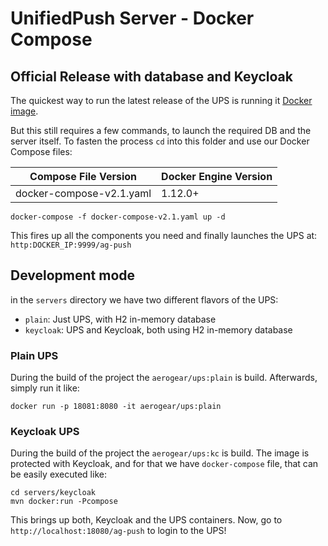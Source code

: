 # UnifiedPush Server - Docker Compose

## Official Release with database and Keycloak

The quickest way to run the latest release of the UPS is running it [Docker image](https://github.com/jboss-dockerfiles/aerogear/tree/master/wildfly/unifiedpush-wildfly).

But this still requires a few commands, to launch the required DB and the server itself. To fasten the process `cd` into this folder and use our Docker Compose files:

| Compose File Version    	| Docker Engine Version 	|
|-------------------------	|-----------------------	|
| docker-compose-v2.1.yaml 	| 1.12.0+               	|


```
docker-compose -f docker-compose-v2.1.yaml up -d
```

This fires up all the components you need and finally launches the UPS at: `http:DOCKER_IP:9999/ag-push`

## Development mode

in the `servers` directory we have two different flavors of the UPS:
* `plain`: Just UPS, with H2 in-memory database
* `keycloak`: UPS and Keycloak, both using H2 in-memory database

### Plain UPS

During the build of the project the `aerogear/ups:plain` is build. Afterwards, simply run it like:

```
docker run -p 18081:8080 -it aerogear/ups:plain 
```

### Keycloak UPS 

During the build of the project the `aerogear/ups:kc` is build. The image is protected with Keycloak, and for that we have `docker-compose` file, that can be easily executed like:

```
cd servers/keycloak
mvn docker:run -Pcompose 
```

This brings up both, Keycloak and the UPS containers. Now, go to `http://localhost:18080/ag-push` to login to the UPS!
